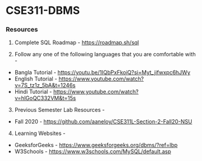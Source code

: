 # CSE311-DBMS 

### Resources 
1. Complete SQL Roadmap - https://roadmap.sh/sql

2. Follow any one of the following languages that you are comfortable with -
* Bangla Tutorial - https://youtu.be/1IQbPxFkoiQ?si=Myt_jifwxpc6hJWy
* English Tutorial - https://www.youtube.com/watch?v=7S_tz1z_5bA&t=1246s
* Hindi Tutorial - https://www.youtube.com/watch?v=hlGoQC332VM&t=15s

3. Previous Semester Lab Resources -
* Fall 2020 - https://github.com/aaneloy/CSE311L-Section-2-Fall20-NSU

4. Learning Websites -
* GeeksforGeeks - https://www.geeksforgeeks.org/dbms/?ref=lbp
* W3Schools - https://www.w3schools.com/MySQL/default.asp
